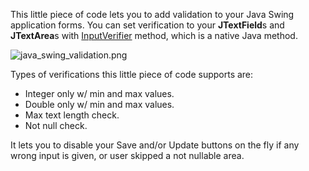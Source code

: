 This little piece of code lets you to add validation to your Java Swing application forms.
You can set verification to your **JTextField**s and **JTextArea**s with [InputVerifier](https://docs.oracle.com/javase/7/docs/api/javax/swing/InputVerifier.html) method, which is a native Java method.

![java_swing_validation.png](https://bitbucket.org/repo/rynqEj/images/2904928049-java_swing_validation.png)

Types of verifications this little piece of code supports are:

* Integer only w/ min and max values.
* Double only w/ min and max values. 
* Max text length check.
* Not null check.

It lets you to disable your Save and/or Update buttons on the fly if any wrong input is given, or user skipped a not nullable area.